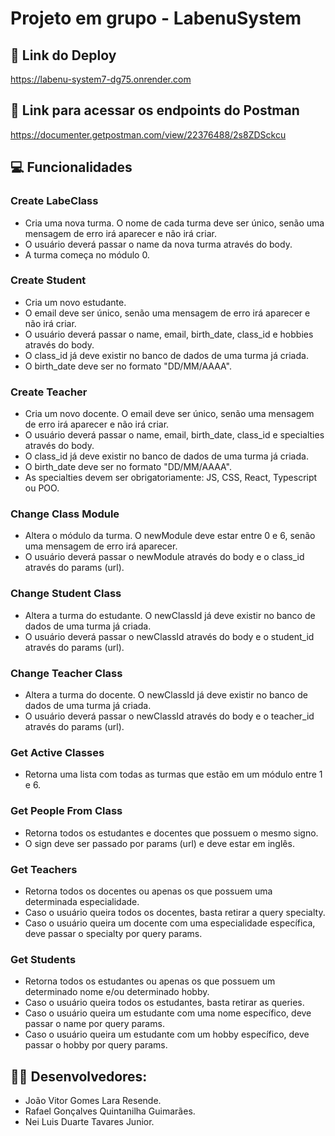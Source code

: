 # Projeto em grupo - LabenuSystem

## 🔗 Link do Deploy
https://labenu-system7-dg75.onrender.com

## 🔗 Link para acessar os endpoints do Postman
https://documenter.getpostman.com/view/22376488/2s8ZDSckcu

## 💻 Funcionalidades

### Create LabeClass
- Cria uma nova turma. O nome de cada turma deve ser único, senão uma mensagem de erro irá aparecer e não irá criar. 
- O usuário deverá passar o name da nova turma através do body. 
- A turma começa no módulo 0.

### Create Student 
- Cria um novo estudante. 
- O email deve ser único, senão uma mensagem de erro irá aparecer e não irá criar. 
- O usuário deverá passar o name, email, birth_date, class_id e hobbies através do body. 
- O class_id já deve existir no banco de dados de uma turma já criada. 
- O birth_date deve ser no formato "DD/MM/AAAA".

### Create Teacher 
- Cria um novo docente. O email deve ser único, senão uma mensagem de erro irá aparecer e não irá criar.
- O usuário deverá passar o name, email, birth_date, class_id e specialties através do body.
- O class_id já deve existir no banco de dados de uma turma já criada.
- O birth_date deve ser no formato "DD/MM/AAAA".
- As specialties devem ser obrigatoriamente: JS, CSS, React, Typescript ou POO.

### Change Class Module
- Altera o módulo da turma. O newModule deve estar entre 0 e 6, senão uma mensagem de erro irá aparecer.
- O usuário deverá passar o newModule através do body e o class_id através do params (url).

### Change Student Class
- Altera a turma do estudante. O newClassId já deve existir no banco de dados de uma turma já criada.
- O usuário deverá passar o newClassId através do body e o student_id através do params (url).

### Change Teacher Class
- Altera a turma do docente. O newClassId já deve existir no banco de dados de uma turma já criada.
- O usuário deverá passar o newClassId através do body e o teacher_id através do params (url).

### Get Active Classes
- Retorna uma lista com todas as turmas que estão em um módulo entre 1 e 6.

### Get People From Class
- Retorna todos os estudantes e docentes que possuem o mesmo signo.
- O sign deve ser passado por params (url) e deve estar em inglês.

### Get Teachers
- Retorna todos os docentes ou apenas os que possuem uma determinada especialidade.
- Caso o usuário queira todos os docentes, basta retirar a query specialty.
- Caso o usuário queira um docente com uma especialidade específica, deve passar o specialty por query params.

### Get Students
- Retorna todos os estudantes ou apenas os que possuem um determinado nome e/ou determinado hobby.
- Caso o usuário queira todos os estudantes, basta retirar as queries.
- Caso o usuário queira um estudante com uma nome específico, deve passar o name por query params.
- Caso o usuário queira um estudante com um hobby específico, deve passar o hobby por query params.

## 👩‍💻 Desenvolvedores:

- João Vitor Gomes Lara Resende.
- Rafael Gonçalves Quintanilha Guimarães.
- Nei Luis Duarte Tavares Junior.